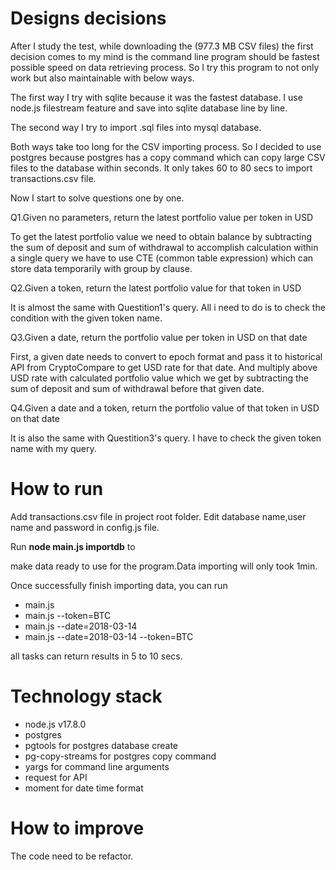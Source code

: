 # Designs decisions

After I study the test, while downloading the (977.3 MB CSV files)
the first decision comes to my mind is
the command line program should be
fastest possible speed on data retrieving process.
So I try this program to not only work but also maintainable with
below ways.

The first way
I try with sqlite because it was the fastest database. 
I use node.js filestream feature and save into sqlite database line by line.

The second way
I try to import .sql files into mysql database.

Both ways take too long for the CSV importing process.
So I decided to use postgres because postgres has a copy command
which can copy large CSV files to the database within seconds.
It only takes 60 to 80 secs to import transactions.csv file.

Now I start to solve questions one by one.

Q1.Given no parameters, return the latest portfolio value per token in USD

To get the latest portfolio value we need to obtain balance by subtracting the sum of deposit and sum of withdrawal
to accomplish calculation within a single query we have to use CTE (common table expression) 
which can store data temporarily with group by clause.

Q2.Given a token, return the latest portfolio value for that token in USD

It is almost the same with Questition1's query. All i need to do is to check the condition with the given token name.

Q3.Given a date, return the portfolio value per token in USD on that date

First, a given date needs to convert to epoch format and pass it to
historical API from CryptoCompare to get USD rate for that date.
And multiply above USD rate with calculated portfolio value 
which we get by subtracting the sum of deposit and sum of withdrawal before
that given date.

Q4.Given a date and a token, return the portfolio value of that token in USD on that date

It is also the same with Questition3's query. I have to check the given token name with my query. 

# How to run

Add transactions.csv file in project root folder.
Edit database name,user name and password in config.js file.

Run **node main.js importdb** to 

make data ready to use for the program.Data importing will only took 1min.

Once successfully finish importing data, you can run

- main.js 
- main.js --token=BTC
- main.js --date=2018-03-14
- main.js --date=2018-03-14 --token=BTC

all tasks can return results in 5 to 10 secs.

# Technology stack

- node.js v17.8.0
- postgres 
- pgtools for postgres database create
- pg-copy-streams for postgres copy command
- yargs for command line arguments
- request for API
- moment for date time format

# How to improve

The code need to be refactor.
